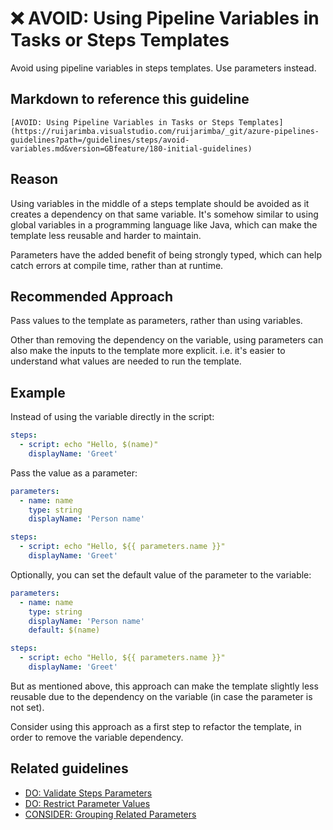 # ❌ AVOID: Using Pipeline Variables in Tasks or Steps Templates

Avoid using pipeline variables in steps templates. Use parameters instead.

## Markdown to reference this guideline

```plaintext
[AVOID: Using Pipeline Variables in Tasks or Steps Templates](https://ruijarimba.visualstudio.com/ruijarimba/_git/azure-pipelines-guidelines?path=/guidelines/steps/avoid-variables.md&version=GBfeature/180-initial-guidelines)
```

## Reason

Using variables in the middle of a steps template should be avoided as it
creates a dependency on that same variable. It's somehow similar to using global
variables in a programming language like Java, which can make the template less
reusable and harder to maintain.

Parameters have the added benefit of being strongly typed, which can help catch
errors at compile time, rather than at runtime.

## Recommended Approach

Pass values to the template as parameters, rather than using variables.

Other than removing the dependency on the variable, using parameters can also
make the inputs to the template more explicit. i.e. it's easier to understand
what values are needed to run the template.

## Example

Instead of using the variable directly in the script:

```yaml
steps:
  - script: echo "Hello, $(name)"
    displayName: 'Greet'
```

Pass the value as a parameter:

```yaml
parameters:
  - name: name
    type: string
    displayName: 'Person name'

steps:
  - script: echo "Hello, ${{ parameters.name }}"
    displayName: 'Greet'
```

Optionally, you can set the default value of the parameter to the variable:

```yaml
parameters:
  - name: name
    type: string
    displayName: 'Person name'
    default: $(name)

steps:
  - script: echo "Hello, ${{ parameters.name }}"
    displayName: 'Greet'
```

But as mentioned above, this approach can make the template slightly less
reusable due to the dependency on the variable (in case the parameter is not
set).

Consider using this approach as a first step to refactor the template, in order
to remove the variable dependency.

## Related guidelines

- [DO: Validate Steps Parameters](/guidelines/steps/do-validate-parameters.md)
- [DO: Restrict Parameter Values](/guidelines/parameters/do-restrict-values.md)
- [CONSIDER: Grouping Related Parameters](/guidelines/parameters/consider-grouping.md)
